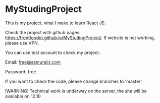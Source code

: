 # MyStudingProject
This is my project, what I make to learn React JS.

Check the project with github pages: https://frontfeodot.github.io/MyStudingProject/. If website is not working, please use VPN.

You can use test account to check my project:

  Email: free@samuraijs.com
  
  Password: free

If you want to check the code, please change branches to 'master'.

!WARNING! Technical work is underway on the server, the site will be available on 12.10
